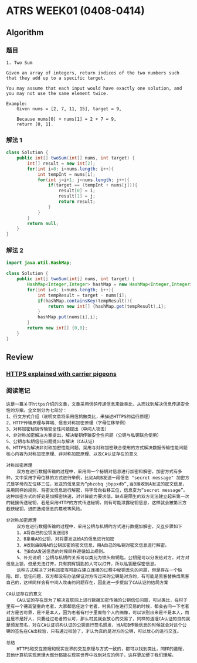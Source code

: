 # ATRS WEEK01 (0408-0414)
## Algorithm 
### 题目
```
1. Two Sum

Given an array of integers, return indices of the two numbers such that they add up to a specific target.

You may assume that each input would have exactly one solution, and you may not use the same element twice.

Example:
	Given nums = [2, 7, 11, 15], target = 9,

	Because nums[0] + nums[1] = 2 + 7 = 9,
	return [0, 1].
```

### 解法 1
```java
class Solution {
    public int[] twoSum(int[] nums, int target) {
        int[] result = new int[2];
        for(int i=0; i<nums.length; i++){
            int tempInt = nums[i];
            for(int j=i+1; j<nums.length; j++){
                if(target == (tempInt + nums[j])){
                    result[0] = i;
                    result[1] = j;
                    return result;
                }
            }
        }
        return null;
    }
}
```

### 解法 2
```java
import java.util.HashMap;

class Solution {
    public int[] twoSum(int[] nums, int target) {
        HashMap<Integer,Integer> hashMap = new HashMap<Integer,Integer>();
        for(int i=0; i<nums.length; i++){
            int tempResult = target - nums[i];
            if(hashMap.containsKey(tempResult)){
                return new int[] {hashMap.get(tempResult),i};
            }
            hashMap.put(nums[i],i);
        }
        return new int[] {0,0};
    }
}
```

## Review
### [HTTPS explained with carrier pigeons](https://medium.freecodecamp.org/https-explained-with-carrier-pigeons-7029d2193351)

### 阅读笔记

	这是一篇关于https介绍的文章，文章采用信鸽传递信息来做类比，从而找到解决信息传递安全性的方案。全文划分为七部分：
	1、行文方式介绍（说明文章将采用信鸽做类比，来描述HTTPS的运行原理）
	2、HTTP传输原理与弊端、信息对称加密原理（字母位移举例）
	3、对称加密秘钥传输安全性问题提出（中间人攻击）
	4、非对称加密解决方案提出，解决秘钥传输安全性问题（公钥与私钥联合使用）
	5、公钥与私钥信任问题提出与解决（CA认证）
	6、HTTPS为解决非对称加密性能问题、采用与对称加密联合使用的方式解决数据传输性能问题
	核心内容为对称加密原理、非对称加密原理、以及CA认证存在的意义
	
	对称加密原理
		双方在进行数据传输的过程中，采用同一个秘钥对信息进行加密和解密。加密方式有多种，文中采用字母位移的方式进行举例，比如A向B发送一段信息 "secret message" 加密方式是字母向左位移三位，发送的信息变为“pbzobq jbppxdb”,当B接收到A发送的密文信息，采用同样的规则，将密文信息进行解密，将字母向右移三位，信息变为“secret message”。这种加密方式的好处是加解密快速，对计算能力要求低，缺点是陌生的双方无法建立起来第一次的链接传送秘钥，若是采用HTTP的方式传送秘钥，则有可能泄露秘钥信息，这样就会被第三方截获秘钥，进而造成信息的篡改等风险。
	
	非对称加密原理
		双方在进行数据传输的过程中，采用公钥与私钥的方式进行数据加解密，交互步骤如下
		1、A将自己的公钥发送给B
		2、B拿着A的公钥，对将要发送给A的信息进行加密
		3、A收到由B用A的公钥加密的密文信息，用A自己的私钥对密文信息进行解密。
		4、当B向A发送信息的时候同样遵循如上规则。
		5、补充说明：公钥与私钥的关系可以类比为锁头和钥匙，公钥是可以分发给对方，对方对信息上锁，但是无法打开，只有拥有钥匙的人可以打开，所以私钥是保密信息。
		这种方式解决了对称加密有可能在建立连接的过程中秘钥丢失的问题，但是存在一个缺陷，即，信任问题，双方都没有办法保证对方传过来的公钥是对方的，有可能是黑客替换成黑客自己的，这样同样会有中间人攻击的问题存在，因此进一步提出了CA认证的结局方案
	
	CA认证存在的意义
		CA认证的存在是为了解决互联网上进行数据加密传输的公钥信任问题，可以类比，在村子里有一个德高望重的老者，大家都信任这个老者，村民们在进行交易的时候，都会去问一下老者对方是否可靠，是不是本人，因为老者有村子里面每个人的画像，可以识别出来是不是本人，而且是不是好人，只要经过老者的认可，那么村民就会放心的交易了，同样的道理CA认证的目的就是颁发签名，对在CA认证机构认证的公钥进行签名颁发，当A和B传输信息的时候就会对这个公钥的签名在CA出校验，只有通过校验了，才认为真的是对方的公钥，可以放心的进行交互。
	
	总结
		HTTPS和交互原理和现实世界的交互原理与方式一致的，都可以找到类比，同样的道理，其他计算机实现原理大部分都能在现实世界中找到对应的例子，这样更加便于我们理解。

